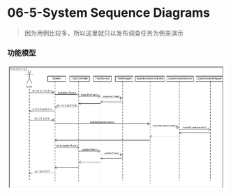 # 06-5-System Sequence Diagrams

> 因为用例比较多，所以这里就只以发布调查任务为例来演示

### 功能模型
![](https://github.com/NightDW/SpareCash/blob/gh-pages/06-5-Sequence%20Diagrams.png?raw=true)
